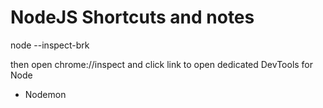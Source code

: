  # NodeJS Shortcuts and notes
 
 node --inspect-brk <filename> </br>
 
 then open chrome://inspect and click link to open dedicated DevTools for Node </br>

 * Nodemon






